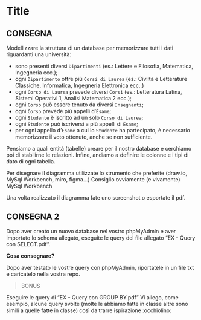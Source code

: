 Title
===
## CONSEGNA 

Modellizzare la struttura di un database per memorizzare tutti i dati riguardanti una università:
- sono presenti diversi `Dipartimenti` (es.: Lettere e Filosofia, Matematica, Ingegneria ecc.);
- ogni `Dipartimento` offre più `Corsi di Laurea` (es.: Civiltà e Letterature Classiche, Informatica, Ingegneria Elettronica ecc..)
- ogni `Corso di Laurea` prevede diversi `Corsi` (es.: Letteratura Latina, Sistemi Operativi 1, Analisi Matematica 2 ecc.);
- ogni `Corso` può essere tenuto da diversi `Insegnanti`;
- ogni `Corso` prevede più appelli d’`Esame`;
- ogni `Studente` è iscritto ad un solo `Corso di Laurea`;
- ogni `Studente` può iscriversi a più appelli di `Esame`;
- per ogni appello d’`Esame` a cui lo `Studente` ha partecipato, è necessario memorizzare il voto ottenuto, anche se non sufficiente.

Pensiamo a quali entità (tabelle) creare per il nostro database e cerchiamo poi di stabilirne le relazioni. Infine, andiamo a definire le colonne e i tipi di dato di ogni tabella.

Per disegnare il diagramma utilizzate lo strumento che preferite (draw.io, MySql Workbench, miro, figma…)
Consiglio ovviamente (e vivamente) MySql Workbench

Una volta realizzato il diagramma fate uno screenshot o esportate il pdf.

## CONSEGNA 2

Dopo aver creato un nuovo database nel vostro phpMyAdmin e aver importato lo schema allegato, eseguite le query del file allegato “EX - Query con SELECT.pdf”.

**Cosa consegnare?**

Dopo aver testato le vostre query con phpMyAdmin, riportatele in un file txt e caricatelo nella vostra repo.

>BONUS

Eseguire le query di “EX - Query con GROUP BY.pdf”
Vi allego, come esempio, alcune query svolte (molte le abbiamo fatte in classe altre sono simili a quelle fatte in classe) così da trarre ispirazione :occhiolino: